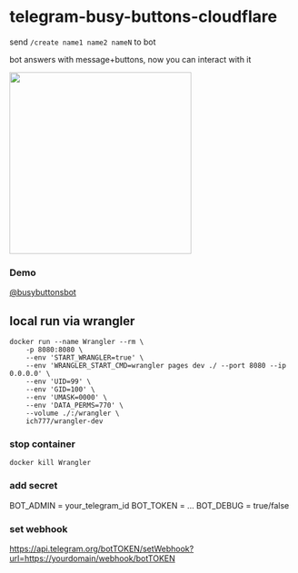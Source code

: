 # telegram-busy-buttons-cloudflare

send `/create name1 name2 nameN` to bot

bot answers with message+buttons, now you can interact with it

<img width="320" src="https://user-images.githubusercontent.com/35623/178100006-3d1de9be-4319-44f2-a239-e4f6da02689a.gif" />


### Demo

[@busybuttonsbot](https://t.me/busybuttonsbot)

## local run via wrangler

```
docker run --name Wrangler --rm \
    -p 8080:8080 \
    --env 'START_WRANGLER=true' \
    --env 'WRANGLER_START_CMD=wrangler pages dev ./ --port 8080 --ip 0.0.0.0' \
    --env 'UID=99' \
    --env 'GID=100' \
    --env 'UMASK=0000' \
    --env 'DATA_PERMS=770' \
    --volume ./:/wrangler \
    ich777/wrangler-dev
```

### stop container

```
docker kill Wrangler
```

### add secret

BOT_ADMIN = your_telegram_id
BOT_TOKEN = ...
BOT_DEBUG = true/false

### set webhook

https://api.telegram.org/botTOKEN/setWebhook?url=https://yourdomain/webhook/botTOKEN